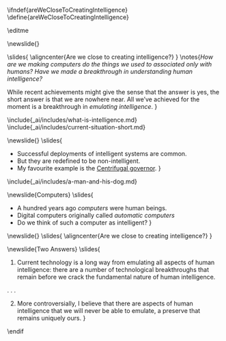 \ifndef{areWeCloseToCreatingIntelligence}
\define{areWeCloseToCreatingIntelligence}

\editme

\newslide{}

\slides{
\aligncenter{Are we close to creating intelligence?}
}
\notes{*How are we making computers do the things we used to associated only with humans? Have we made a breakthrough in understanding human intelligence?*

While recent achievements might give the sense that the answer is yes, the short answer is that we are nowhere near. All we’ve achieved for the moment is a breakthrough in *emulating intelligence*. }

\include{_ai/includes/what-is-intelligence.md}
\include{_ai/includes/current-situation-short.md}

\newslide{}
\slides{
* Successful deployments of intelligent systems are common.
* But they are redefined to be non-intelligent. 
* My favourite example is the [Centrifugal governor](https://en.wikipedia.org/wiki/Centrifugal_governor). 
}

\include{_ai/includes/a-man-and-his-dog.md}


\newslide{Computers}
\slides{
* A hundred years ago *computers* were human beings.
* Digital computers originally called *automatic computers* 
* Do we think of such a computer as intelligent?
}

\newslide{}
\slides{
\aligncenter{Are we close to creating intelligence?}
}

\newslide{Two Answers}
\slides{
1. Current technology is a long way from emulating all aspects of human intelligence: there are a number of technological breakthroughs that remain before we crack the fundamental nature of human intelligence.

. . .

2. More controversially, I believe that there are aspects of human intelligence that we will never be able to emulate, a preserve that remains uniquely ours. 
}

\endif
